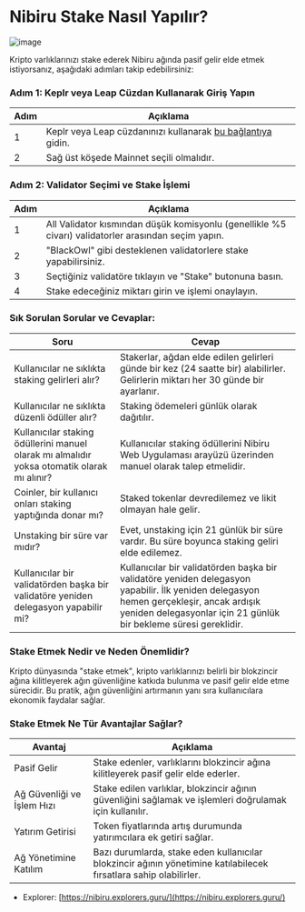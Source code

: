 # Nibiru Stake Nasıl Yapılır?

![image](https://github.com/blackowltr/Testnetler-ve-Rehberler/assets/107190154/bcf136ab-4d35-4e85-b0b5-8338725264af)

Kripto varlıklarınızı stake ederek Nibiru ağında pasif gelir elde etmek istiyorsanız, aşağıdaki adımları takip edebilirsiniz:

### Adım 1: Keplr veya Leap Cüzdan Kullanarak Giriş Yapın

| Adım | Açıklama |
|------|----------|
| 1    | Keplr veya Leap cüzdanınızı kullanarak [bu bağlantıya](link) gidin. |
| 2    | Sağ üst köşede Mainnet seçili olmalıdır. |

### Adım 2: Validator Seçimi ve Stake İşlemi

| Adım | Açıklama |
|------|----------|
| 1    | All Validator kısmından düşük komisyonlu (genellikle %5 civarı) validatorler arasından seçim yapın. |
| 2    | "BlackOwl" gibi desteklenen validatorlere stake yapabilirsiniz. |
| 3    | Seçtiğiniz validatöre tıklayın ve "Stake" butonuna basın. |
| 4    | Stake edeceğiniz miktarı girin ve işlemi onaylayın. |

### Sık Sorulan Sorular ve Cevaplar:

| Soru | Cevap |
|------|-------|
| Kullanıcılar ne sıklıkta staking gelirleri alır? | Stakerlar, ağdan elde edilen gelirleri günde bir kez (24 saatte bir) alabilirler. Gelirlerin miktarı her 30 günde bir ayarlanır. |
| Kullanıcılar ne sıklıkta düzenli ödüller alır? | Staking ödemeleri günlük olarak dağıtılır. |
| Kullanıcılar staking ödüllerini manuel olarak mı almalıdır yoksa otomatik olarak mı alınır? | Kullanıcılar staking ödüllerini Nibiru Web Uygulaması arayüzü üzerinden manuel olarak talep etmelidir. |
| Coinler, bir kullanıcı onları staking yaptığında donar mı? | Staked tokenlar devredilemez ve likit olmayan hale gelir. |
| Unstaking bir süre var mıdır? | Evet, unstaking için 21 günlük bir süre vardır. Bu süre boyunca staking geliri elde edilemez. |
| Kullanıcılar bir validatörden başka bir validatöre yeniden delegasyon yapabilir mi? | Kullanıcılar bir validatörden başka bir validatöre yeniden delegasyon yapabilir. İlk yeniden delegasyon hemen gerçekleşir, ancak ardışık yeniden delegasyonlar için 21 günlük bir bekleme süresi gereklidir. |

### Stake Etmek Nedir ve Neden Önemlidir?

Kripto dünyasında "stake etmek", kripto varlıklarınızı belirli bir blokzincir ağına kilitleyerek ağın güvenliğine katkıda bulunma ve pasif gelir elde etme sürecidir. Bu pratik, ağın güvenliğini artırmanın yanı sıra kullanıcılara ekonomik faydalar sağlar.

### Stake Etmek Ne Tür Avantajlar Sağlar?

| Avantaj | Açıklama |
|---------|----------|
| Pasif Gelir | Stake edenler, varlıklarını blokzincir ağına kilitleyerek pasif gelir elde ederler. |
| Ağ Güvenliği ve İşlem Hızı | Stake edilen varlıklar, blokzincir ağının güvenliğini sağlamak ve işlemleri doğrulamak için kullanılır. |
| Yatırım Getirisi | Token fiyatlarında artış durumunda yatırımcılara ek getiri sağlar. |
| Ağ Yönetimine Katılım | Bazı durumlarda, stake eden kullanıcılar blokzincir ağının yönetimine katılabilecek fırsatlara sahip olabilirler. |

- Explorer: [https://nibiru.explorers.guru/](https://nibiru.explorers.guru/)

